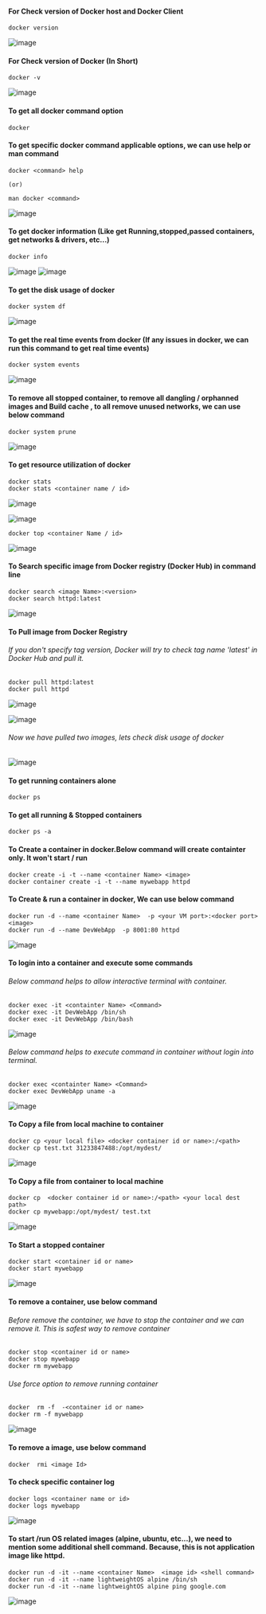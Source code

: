 #### For Check version of Docker host and Docker Client
```
docker version
```
![image](https://github.com/mahendran-indiabees/MyScripts/assets/96326288/aa6408af-87e1-4ddf-ab00-e3eb793fcbfe)

#### For Check version of Docker (In Short)
```
docker -v
```
![image](https://github.com/mahendran-indiabees/MyScripts/assets/96326288/d61f8143-ef8e-432c-b9bf-faf537e27319)

#### To get all docker command option 
```
docker
```
#### To get specific docker command applicable options, we can  use help or man command
```
docker <command> help

(or)

man docker <command>
```
![image](https://github.com/mahendran-indiabees/MyScripts/assets/96326288/5aff9688-a49f-453c-a04c-3f9a0d7c20c6)

#### To get docker information (Like get Running,stopped,passed containers, get networks & drivers, etc...)
```
docker info
```
![image](https://github.com/mahendran-indiabees/MyScripts/assets/96326288/7679cc2b-0205-462a-8bfd-23e0d9fcc545)
![image](https://github.com/mahendran-indiabees/MyScripts/assets/96326288/9796befc-bba8-4c05-9de1-4e4c42c251eb)

#### To get the disk usage of docker
```
docker system df
```
![image](https://github.com/mahendran-indiabees/MyScripts/assets/96326288/35bed768-85ed-4eb0-8f6e-fa871424a73c)

#### To get the real time events from docker (If any issues in docker, we can run this command to get real time events)
```
docker system events
```
![image](https://github.com/mahendran-indiabees/MyScripts/assets/96326288/11f38ed4-67dd-4fc9-8fd7-dac0071a39d3)

#### To remove all stopped container, to remove all dangling / orphanned images and Build cache , to all remove unused networks, we can use below command
```
docker system prune
```
![image](https://github.com/mahendran-indiabees/MyScripts/assets/96326288/4225fe34-699d-4dcc-a2b8-4bcfee485000)

#### To get resource utilization of docker
```
docker stats
docker stats <container name / id>
```
![image](https://github.com/mahendran-indiabees/MyScripts/assets/96326288/fa0d5658-1381-4318-a085-57d6e3600630)

![image](https://github.com/mahendran-indiabees/MyScripts/assets/96326288/02702677-5b82-49f3-a2f2-3153d6122f8a)
```
docker top <container Name / id>
```
![image](https://github.com/mahendran-indiabees/MyScripts/assets/96326288/3ea52ab2-94f8-41c0-88c8-86ad63a4053e)


#### To Search specific image from Docker registry (Docker Hub) in command line
```
docker search <image Name>:<version>
docker search httpd:latest
```
![image](https://github.com/mahendran-indiabees/MyScripts/assets/96326288/ed47640d-f0d0-4a63-8bc3-dc2aeb8c0014)

#### To Pull image from Docker Registry
###### If you don't specify tag version, Docker will try to check tag name 'latest' in Docker Hub and pull it.
```
docker pull httpd:latest
docker pull httpd
```
![image](https://github.com/mahendran-indiabees/MyScripts/assets/96326288/ce86a094-eec6-4b9d-b30f-53e405ab9597)

![image](https://github.com/mahendran-indiabees/MyScripts/assets/96326288/865af638-7f02-453a-8c5c-bce8aec864be)

###### Now we have pulled two images, lets check disk usage of docker
![image](https://github.com/mahendran-indiabees/MyScripts/assets/96326288/de2541eb-2960-49ca-82ad-e4a38ef7e033)

#### To get running containers alone
```
docker ps
```

#### To get all running & Stopped containers
```
docker ps -a
```
#### To Create a container in docker.Below command will create containter only. It won't start / run
```
docker create -i -t --name <container Name> <image>
docker container create -i -t --name mywebapp httpd
```

#### To Create & run a container in docker, We can use below command
```
docker run -d --name <container Name>  -p <your VM port>:<docker port> <image>
docker run -d --name DevWebApp  -p 8001:80 httpd
```
![image](https://github.com/mahendran-indiabees/MyScripts/assets/96326288/a247d4ae-e995-4d78-bb3b-97d4868e721a)

#### To login into a container and execute some commands

###### Below command helps to allow interactive terminal with container.
```
docker exec -it <containter Name> <Command>
docker exec -it DevWebApp /bin/sh
docker exec -it DevWebApp /bin/bash
```
![image](https://github.com/mahendran-indiabees/MyScripts/assets/96326288/7be5fa29-ee67-4eea-945d-4e10bb8db6a9)

###### Below command helps to execute command in container without login into terminal.
```
docker exec <containter Name> <Command>
docker exec DevWebApp uname -a
```
![image](https://github.com/mahendran-indiabees/MyScripts/assets/96326288/a732c5fb-66b1-4b52-af46-3e11accda2fd)

#### To Copy a file from local machine to container
```
docker cp <your local file> <docker container id or name>:/<path>
docker cp test.txt 31233847488:/opt/mydest/
```
![image](https://github.com/mahendran-indiabees/MyScripts/assets/96326288/14d2c535-b909-454b-80d6-dbcd116f7641)

#### To Copy a file from container to local machine
```
docker cp  <docker container id or name>:/<path> <your local dest path>
docker cp mywebapp:/opt/mydest/ test.txt
```
![image](https://github.com/mahendran-indiabees/MyScripts/assets/96326288/acc6d06a-3ca3-4bc2-90ad-147dd0f19b7f)

#### To Start a stopped container
```
docker start <container id or name>
docker start mywebapp
```
![image](https://github.com/mahendran-indiabees/MyScripts/assets/96326288/b0086593-95be-4572-96ce-d4f4718c9a0e)

#### To remove a container, use below command
###### Before remove the container, we have to stop the container and we can remove it. This is safest way to remove container
```
docker stop <container id or name>
docker stop mywebapp
docker rm mywebapp
```
###### Use force option to remove running container
```
docker  rm -f  -<container id or name>
docker rm -f mywebapp
```
![image](https://github.com/mahendran-indiabees/MyScripts/assets/96326288/2238677e-acb3-48c4-81c5-722754f15fed)

#### To remove a image, use below command
```
docker  rmi <image Id>
```
#### To check specific container log
```
docker logs <container name or id>
docker logs mywebapp
```
![image](https://github.com/mahendran-indiabees/MyScripts/assets/96326288/e15063fb-18aa-48e7-bea4-db8d493330f3)

#### To start /run OS related images (alpine, ubuntu, etc...), we need to mention some additional shell command. Because, this is not application image like httpd.
```
docker run -d -it --name <container Name>  <image id> <shell command>
docker run -d -it --name lightweightOS alpine /bin/sh
docker run -d -it --name lightweightOS alpine ping google.com
```
![image](https://github.com/mahendran-indiabees/MyScripts/assets/96326288/c19b061c-e27e-45dc-b998-c3f8e46b4d8d)


